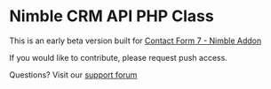 # Nimble CRM API PHP Class

This is an early beta version built for [Contact Form 7 - Nimble Addon](https://github.com/viktorix-innovative/cf7-nimble-addon)

If you would like to contribute, please request push access.

Questions? Visit our [support forum](http://www.viktorixinnovative.com/forums/)
